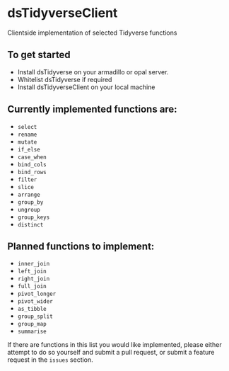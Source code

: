 # dsTidyverseClient
Clientside implementation of selected Tidyverse functions

## To get started
- Install dsTidyverse on your armadillo or opal server.
- Whitelist dsTidyverse if required
- Install dsTidyverseClient on your local machine

## Currently implemented functions are:
- `select`
- `rename`
- `mutate`
- `if_else`
- `case_when`
- `bind_cols`
- `bind_rows`
- `filter`
- `slice`
- `arrange`
- `group_by` 
- `ungroup`
- `group_keys`
- `distinct`

## Planned functions to implement:
- `inner_join`
- `left_join` 
- `right_join` 
- `full_join`
- `pivot_longer`
- `pivot_wider`
- `as_tibble`
- `group_split`
- `group_map`
- `summarise`

If there are functions in this list you would like implemented, please either attempt to do so yourself and submit a pull request, or submit a feature request in the `issues` section.

